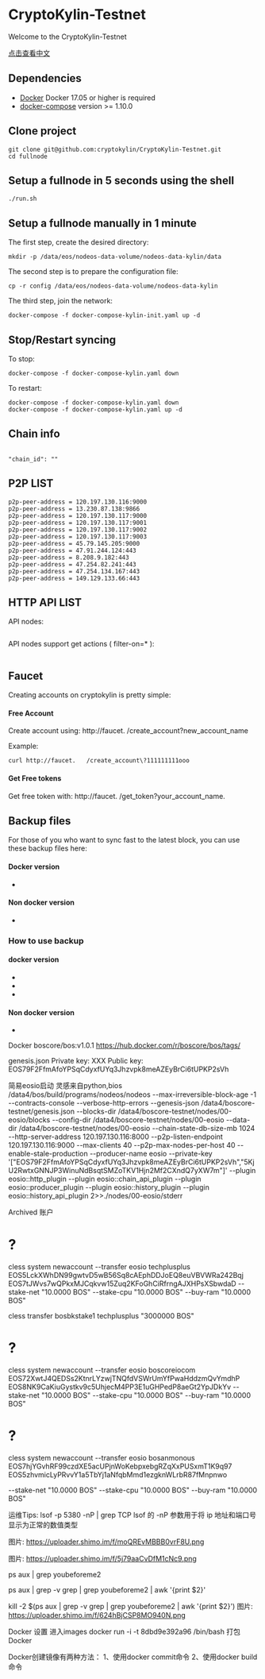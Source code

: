 # CryptoKylin-Testnet

Welcome to the CryptoKylin-Testnet

[点击查看中文](README_CN.md)

## Dependencies

- [Docker](https://docs.docker.com) Docker 17.05 or higher is required
- [docker-compose](https://docs.docker.com/compose/) version >= 1.10.0

## Clone project

```
git clone git@github.com:cryptokylin/CryptoKylin-Testnet.git
cd fullnode
```

## Setup a fullnode in 5 seconds using the shell

```
./run.sh
```

## Setup a fullnode manually in 1 minute

The first step, create the desired directory:

```
mkdir -p /data/eos/nodeos-data-volume/nodeos-data-kylin/data
```

The second step is to prepare the configuration file:

```
cp -r config /data/eos/nodeos-data-volume/nodeos-data-kylin
```

The third step, join the network:

```
docker-compose -f docker-compose-kylin-init.yaml up -d
```

## Stop/Restart syncing

To stop:

```
docker-compose -f docker-compose-kylin.yaml down
```

To restart:

```
docker-compose -f docker-compose-kylin.yaml down
docker-compose -f docker-compose-kylin.yaml up -d
```
## Chain info

```

"chain_id": ""

```

## P2P LIST

```
p2p-peer-address = 120.197.130.116:9000
p2p-peer-address = 13.230.87.138:9866
p2p-peer-address = 120.197.130.117:9000
p2p-peer-address = 120.197.130.117:9001
p2p-peer-address = 120.197.130.117:9002
p2p-peer-address = 120.197.130.117:9003
p2p-peer-address = 45.79.145.205:9000
p2p-peer-address = 47.91.244.124:443
p2p-peer-address = 8.208.9.182:443
p2p-peer-address = 47.254.82.241:443
p2p-peer-address = 47.254.134.167:443
p2p-peer-address = 149.129.133.66:443
```


## HTTP API LIST

API nodes:
```

```

API nodes support get actions ( filter-on=* ):
```

```

## Faucet

Creating accounts on cryptokylin is pretty simple:

#### Free Account
Create account using: http://faucet.  /create_account?new_account_name

Example:
```
curl http://faucet.   /create_account\?111111111ooo
```


#### Get Free tokens
Get free token with: http://faucet.   /get_token?your_account_name.   




## Backup files

For those of you who want to sync fast to the latest block, you can use these backup files here:

#### Docker version

- 

#### Non docker version

- 

### How to use backup
#### docker version
- 
- 
- 

#### Non docker version
- 


Docker 
boscore/bos:v1.0.1
https://hub.docker.com/r/boscore/bos/tags/

genesis.json
Private key: XXX
Public key: EOS79F2FfmAfoYPSqCdyxfUYq3Jhzvpk8meAZEyBrCi6tUPKP2sVh



简易eosio启动
灵感来自python,bios
/data4/bos/build/programs/nodeos/nodeos    --max-irreversible-block-age -1    --contracts-console    --verbose-http-errors    --genesis-json /data4/boscore-testnet/genesis.json    --blocks-dir /data4/boscore-testnet/nodes/00-eosio/blocks    --config-dir /data4/boscore-testnet/nodes/00-eosio    --data-dir /data4/boscore-testnet/nodes/00-eosio    --chain-state-db-size-mb 1024    --http-server-address 120.197.130.116:8000    --p2p-listen-endpoint 120.197.130.116:9000    --max-clients 40    --p2p-max-nodes-per-host 40    --enable-stale-production    --producer-name eosio    --private-key '["EOS79F2FfmAfoYPSqCdyxfUYq3Jhzvpk8meAZEyBrCi6tUPKP2sVh","5KjU2RwtxGNNJP3WinuNdBsqtSMZoTKV1Hjn2Mf2CXndQ7yXW7m"]'    --plugin eosio::http_plugin    --plugin eosio::chain_api_plugin    --plugin eosio::producer_plugin    --plugin eosio::history_plugin    --plugin eosio::history_api_plugin    2>>./nodes/00-eosio/stderr


Archived 账户

# ?
cless system newaccount --transfer eosio techplusplus EOS5LckXWhDN99gwtvD5wB56Sq8cAEphDDJoEQ8euVBVWRa242Bqj EOS7tJWvs7wQPkxMJCqkvw15Zuq2KFoGhCiRfrngAJXHPsXSbwdaD --stake-net "10.0000 BOS" --stake-cpu "10.0000 BOS" --buy-ram "10.0000 BOS" 

cless transfer bosbkstake1 techplusplus "3000000 BOS"

# ?
cless system newaccount --transfer eosio boscoreiocom   EOS72XwtJ4QEDSs2KtnrLYzwjTNQfdVSWrUmYfPwaHddzmQvYmdhP   EOS8NK9CaKiuGystkv9c5UhjecM4PP3E1uGHPedP8aeGt2YpJDkYv  --stake-net "10.0000 BOS" --stake-cpu "10.0000 BOS" --buy-ram "10.0000 BOS" 


# ?
cless system newaccount --transfer eosio bosanmonous   EOS7hjYGvhRF99czdXE5acUPjnWoKebpxebgRZqXxPUSxmT1K9q97 EOS5zhvmicLyPRvvY1a5TbYj1aNfqbMmd1ezgknWLrbR87fMnpnwo

  --stake-net "10.0000 BOS" --stake-cpu "10.0000 BOS" --buy-ram "10.0000 BOS" 


运维Tips:
lsof -p 5380 -nP | grep  TCP
lsof 的 -nP 参数用于将 ip 地址和端口号显示为正常的数值类型

图片: https://uploader.shimo.im/f/moQREvMBBB0vrF8U.png



图片: https://uploader.shimo.im/f/5j79aaCvDfM1cNc9.png




 ps aux | grep youbeforeme2
 
 ps aux  | grep -v grep | grep youbeforeme2 | awk '{print $2}'
 
kill -2 $(ps aux  | grep -v grep | grep youbeforeme2 | awk '{print $2}')
图片: https://uploader.shimo.im/f/624hBjCSP8MO940N.png


Docker 设置
进入images
docker run -i -t 8dbd9e392a96 /bin/bash
打包Docker

Docker创建镜像有两种方法：
1、使用docker commit命令
2、使用docker build命令